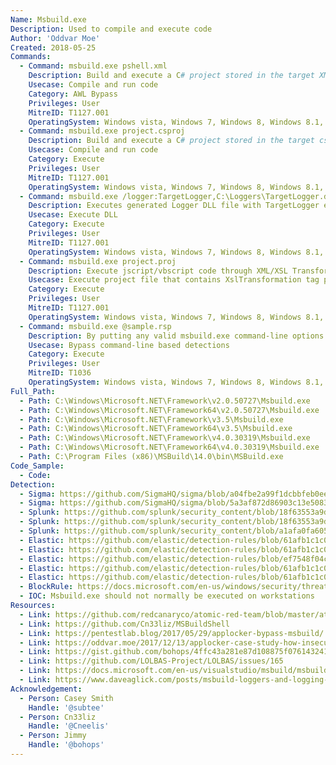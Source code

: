 ```yaml
---
Name: Msbuild.exe
Description: Used to compile and execute code
Author: 'Oddvar Moe'
Created: 2018-05-25
Commands:
  - Command: msbuild.exe pshell.xml
    Description: Build and execute a C# project stored in the target XML file.
    Usecase: Compile and run code
    Category: AWL Bypass
    Privileges: User
    MitreID: T1127.001
    OperatingSystem: Windows vista, Windows 7, Windows 8, Windows 8.1, Windows 10, Windows 11
  - Command: msbuild.exe project.csproj
    Description: Build and execute a C# project stored in the target csproj file.
    Usecase: Compile and run code
    Category: Execute
    Privileges: User
    MitreID: T1127.001
    OperatingSystem: Windows vista, Windows 7, Windows 8, Windows 8.1, Windows 10, Windows 11
  - Command: msbuild.exe /logger:TargetLogger,C:\Loggers\TargetLogger.dll;MyParameters,Foo
    Description: Executes generated Logger DLL file with TargetLogger export
    Usecase: Execute DLL
    Category: Execute
    Privileges: User
    MitreID: T1127.001
    OperatingSystem: Windows vista, Windows 7, Windows 8, Windows 8.1, Windows 10, Windows 11
  - Command: msbuild.exe project.proj
    Description: Execute jscript/vbscript code through XML/XSL Transformation. Requires Visual Studio MSBuild v14.0+.
    Usecase: Execute project file that contains XslTransformation tag parameters
    Category: Execute
    Privileges: User
    MitreID: T1127.001
    OperatingSystem: Windows vista, Windows 7, Windows 8, Windows 8.1, Windows 10, Windows 11
  - Command: msbuild.exe @sample.rsp
    Description: By putting any valid msbuild.exe command-line options in an RSP file and calling it as above will interpret the options as if they were passed on the command line.
    Usecase: Bypass command-line based detections
    Category: Execute
    Privileges: User
    MitreID: T1036
    OperatingSystem: Windows vista, Windows 7, Windows 8, Windows 8.1, Windows 10, Windows 11
Full_Path:
  - Path: C:\Windows\Microsoft.NET\Framework\v2.0.50727\Msbuild.exe
  - Path: C:\Windows\Microsoft.NET\Framework64\v2.0.50727\Msbuild.exe
  - Path: C:\Windows\Microsoft.NET\Framework\v3.5\Msbuild.exe
  - Path: C:\Windows\Microsoft.NET\Framework64\v3.5\Msbuild.exe
  - Path: C:\Windows\Microsoft.NET\Framework\v4.0.30319\Msbuild.exe
  - Path: C:\Windows\Microsoft.NET\Framework64\v4.0.30319\Msbuild.exe
  - Path: C:\Program Files (x86)\MSBuild\14.0\bin\MSBuild.exe
Code_Sample:
  - Code:
Detection:
  - Sigma: https://github.com/SigmaHQ/sigma/blob/a04fbe2a99f1dcbbfeb0ee4957ae4b06b0866254/rules/windows/process_creation/win_possible_applocker_bypass.yml
  - Sigma: https://github.com/SigmaHQ/sigma/blob/5a3af872d86903c13e508348f54e3b519eb01dce/rules/windows/network_connection/silenttrinity_stager_msbuild_activity.yml
  - Splunk: https://github.com/splunk/security_content/blob/18f63553a9dc1a34122fa123deae2b2f9b9ea391/detections/endpoint/suspicious_msbuild_spawn.yml
  - Splunk: https://github.com/splunk/security_content/blob/18f63553a9dc1a34122fa123deae2b2f9b9ea391/detections/endpoint/suspicious_msbuild_rename.yml
  - Splunk: https://github.com/splunk/security_content/blob/a1afa0fa605639cbef7d528dec46ce7c8112194a/detections/endpoint/msbuild_suspicious_spawned_by_script_process.yml
  - Elastic: https://github.com/elastic/detection-rules/blob/61afb1c1c0c3f50637b1bb194f3e6fb09f476e50/rules/windows/defense_evasion_msbuild_beacon_sequence.toml
  - Elastic: https://github.com/elastic/detection-rules/blob/61afb1c1c0c3f50637b1bb194f3e6fb09f476e50/rules/windows/defense_evasion_msbuild_making_network_connections.toml
  - Elastic: https://github.com/elastic/detection-rules/blob/ef7548f04c4341e0d1a172810330d59453f46a21/rules/windows/defense_evasion_execution_msbuild_started_by_script.toml
  - Elastic: https://github.com/elastic/detection-rules/blob/61afb1c1c0c3f50637b1bb194f3e6fb09f476e50/rules/windows/defense_evasion_execution_msbuild_started_by_office_app.toml
  - Elastic: https://github.com/elastic/detection-rules/blob/61afb1c1c0c3f50637b1bb194f3e6fb09f476e50/rules/windows/defense_evasion_execution_msbuild_started_renamed.toml
  - BlockRule: https://docs.microsoft.com/en-us/windows/security/threat-protection/windows-defender-application-control/microsoft-recommended-block-rules
  - IOC: Msbuild.exe should not normally be executed on workstations
Resources:
  - Link: https://github.com/redcanaryco/atomic-red-team/blob/master/atomics/T1127/T1127.md
  - Link: https://github.com/Cn33liz/MSBuildShell
  - Link: https://pentestlab.blog/2017/05/29/applocker-bypass-msbuild/
  - Link: https://oddvar.moe/2017/12/13/applocker-case-study-how-insecure-is-it-really-part-1/
  - Link: https://gist.github.com/bohops/4ffc43a281e87d108875f07614324191
  - Link: https://github.com/LOLBAS-Project/LOLBAS/issues/165
  - Link: https://docs.microsoft.com/en-us/visualstudio/msbuild/msbuild-response-files
  - Link: https://www.daveaglick.com/posts/msbuild-loggers-and-logging-events
Acknowledgement:
  - Person: Casey Smith
    Handle: '@subtee'
  - Person: Cn33liz
    Handle: '@Cneelis'
  - Person: Jimmy
    Handle: '@bohops'
---
```

